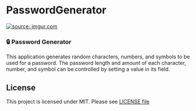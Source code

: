 # PasswordGenerator

<a href="https://imgur.com/cpu1eG1"><img src="https://i.imgur.com/cpu1eG1.gif" title="source: imgur.com" /></a>

### :lock: Password Generator
This application generates random characters, numbers, and symbols to be used for a password. The password length and amount of each character, number, and symbol can be controlled by setting a value in its field.

## License
This project is licensed under MIT. Please see [LICENSE file](https://github.com/nate51315/PasswordGenerator/blob/master/LICENSE)
